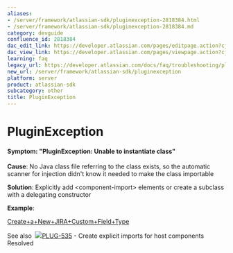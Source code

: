 ```yaml
---
aliases:
- /server/framework/atlassian-sdk/pluginexception-2818384.html
- /server/framework/atlassian-sdk/pluginexception-2818384.md
category: devguide
confluence_id: 2818384
dac_edit_link: https://developer.atlassian.com/pages/editpage.action?cjm=wozere&pageId=2818384
dac_view_link: https://developer.atlassian.com/pages/viewpage.action?cjm=wozere&pageId=2818384
learning: faq
legacy_url: https://developer.atlassian.com/docs/faq/troubleshooting/pluginexception
new_url: /server/framework/atlassian-sdk/pluginexception
platform: server
product: atlassian-sdk
subcategory: other
title: PluginException
---
```

# PluginException

#### Symptom: "PluginException: Unable to instantiate class"

**Cause**: No Java class file referring to the class exists, so the automatic scanner for injection didn't know it needed to make the class importable

**Solution**: Explicitly add &lt;component-import&gt; elements or create a subclass with a delegating constructor

**Example**:

<a href="http://confluence.atlassian.com/display/DOCSPRINT/Plugin+Tutorial+-+Create+a+New+JIRA+Custom+Field+Type" class="external-link">Create+a+New+JIRA+Custom+Field+Type</a>

See also  <a href="https://ecosystem.atlassian.net/browse/PLUG-535?src=confmacro" class="jira-issue-key"><img src="https://ecosystem.atlassian.net/secure/viewavatar?size=xsmall&amp;avatarId=15303&amp;avatarType=issuetype" class="icon" />PLUG-535</a> - Create explicit imports for host components Resolved











































